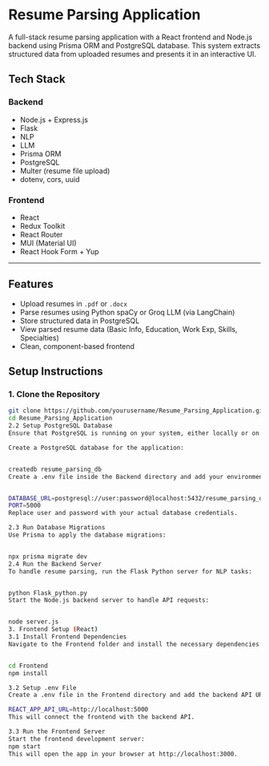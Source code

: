 # Resume Parsing Application

A full-stack resume parsing application with a React frontend and Node.js backend using Prisma ORM and PostgreSQL database. This system extracts structured data from uploaded resumes and presents it in an interactive UI.

## Tech Stack

### Backend
- Node.js + Express.js
- Flask
- NLP
- LLM
- Prisma ORM
- PostgreSQL
- Multer (resume file upload)
- dotenv, cors, uuid


### Frontend
- React
- Redux Toolkit
- React Router
- MUI (Material UI)
- React Hook Form + Yup

---

## Features

- Upload resumes in `.pdf` or `.docx`
- Parse resumes using Python spaCy or Groq LLM (via LangChain)
- Store structured data in PostgreSQL
- View parsed resume data (Basic Info, Education, Work Exp, Skills, Specialties)
- Clean, component-based frontend



##  Setup Instructions

### 1. Clone the Repository
```bash
git clone https://github.com/yourusername/Resume_Parsing_Application.git
cd Resume_Parsing_Application
2.2 Setup PostgreSQL Database
Ensure that PostgreSQL is running on your system, either locally or on a cloud service like AWS RDS.

Create a PostgreSQL database for the application:


createdb resume_parsing_db
Create a .env file inside the Backend directory and add your environment variables, such as the database connection URL, JWT secrets, etc. Example:


DATABASE_URL=postgresql://user:password@localhost:5432/resume_parsing_db
PORT=5000
Replace user and password with your actual database credentials.

2.3 Run Database Migrations
Use Prisma to apply the database migrations:


npx prisma migrate dev
2.4 Run the Backend Server
To handle resume parsing, run the Flask Python server for NLP tasks:


python Flask_python.py
Start the Node.js backend server to handle API requests:


node server.js
3. Frontend Setup (React)
3.1 Install Frontend Dependencies
Navigate to the Frontend folder and install the necessary dependencies:


cd Frontend
npm install

3.2 Setup .env File
Create a .env file in the Frontend directory and add the backend API URL:

REACT_APP_API_URL=http://localhost:5000
This will connect the frontend with the backend API.

3.3 Run the Frontend Server
Start the frontend development server:
npm start
This will open the app in your browser at http://localhost:3000.
